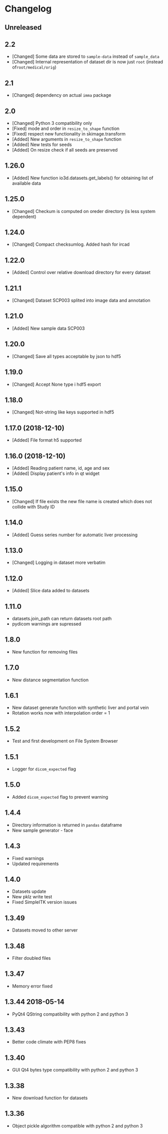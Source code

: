 # Changelog

## Unreleased


## 2.2

* [Changed] Some data are stored to `sample-data` instead of `sample_data`
* [Changed] Internal representation of dataset dir is now just `root` 
(instead of`root/medical/orig`)

## 2.1

* [Changed] dependency on actual `imma` package

## 2.0

* [Changed] Python 3 compatibility only
* [Fixed] mode and order in `resize_to_shape` function
* [Fixed] respect new functionality in skimage.transform
* [Added] New arguments in `resize_to_shape` function
* [Added] New tests for seeds
* [Added] On resize check if all seeds are preserved

## 1.26.0

* [Added] New function io3d.datasets.get_labels() for obtaining list of available data

## 1.25.0

* [Changed] Checkum is computed on oreder directory (is less system dependent)

## 1.24.0

* [Changed] Compact checksumlog. Added hash for ircad

## 1.22.0

* [Added] Control over relative download directory for every dataset

## 1.21.1

* [Changed] Dataset SCP003 splited into image data and annotation

## 1.21.0

* [Added] New sample data SCP003

## 1.20.0

* [Changed] Save all types acceptable by json to hdf5

## 1.19.0 

* [Changed] Accept None type i hdf5 export

## 1.18.0

* [Changed] Not-string like keys supported in hdf5

## 1.17.0 (2018-12-10)

* [Added] File format h5 supported

## 1.16.0 (2018-12-10)

* [Added] Reading patient name, id, age and sex
* [Added] Display patient's info in qt widget

## 1.15.0

* [Changed] If file exists the new file name is created which does not collide
 with Study ID

## 1.14.0

* [Added] Guess series number for automatic liver processing

## 1.13.0 

* [Changed] Logging in dataset more verbatim

## 1.12.0

* [Added] Slice data added to datasets

## 1.11.0

* datasets.join_path can return datasets root path
* pydicom warnings are supressed

## 1.8.0

* New function for removing files

## 1.7.0

* New distance segmentation function

## 1.6.1

* New dataset generate function with synthetic liver and portal vein
* Rotation works now with interpolation order = 1

## 1.5.2

* Test and first development on File System Browser

## 1.5.1

* Logger for `dicom_expected` flag

## 1.5.0

* Added `dicom_expected` flag to prevent warning

## 1.4.4

* Directory information is returned in `pandas` dataframe
* New sample generator - face

## 1.4.3

* Fixed warnings 
* Updated requirements

## 1.4.0

* Datasets update
* New pklz write test
* Fixed SimpleITK version issues

## 1.3.49

* Datasets moved to other server

## 1.3.48

* Filter doubled files

## 1.3.47

* Memory error fixed

## 1.3.44 2018-05-14

* PyQt4 QString compatibility with python 2 and python 3

## 1.3.43

* Better code climate with PEP8 fixes

## 1.3.40

* GUI Qt4 bytes type compatibility with python 2 and python 3

## 1.3.38

* New download function for datasets

## 1.3.36

* Object pickle algorithm compatible with python 2 and python 3

